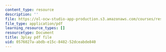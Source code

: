 ```yaml
---
content_type: resource
description: ''
file: https://ol-ocw-studio-app-production.s3.amazonaws.com/courses/res-9-003-brains-minds-and-machines-summer-course-summer-2015/0576027aabdbe15c848252dceabde840_Bn49TBjEAI4.pdf
file_type: application/pdf
learning_resource_types: []
resourcetype: Document
title: 3play pdf file
uid: 0576027a-abdb-e15c-8482-52dceabde840
---
```

